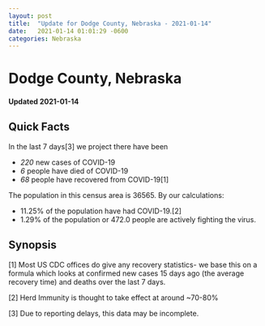 ```yaml
---
layout: post
title:  "Update for Dodge County, Nebraska - 2021-01-14"
date:   2021-01-14 01:01:29 -0600
categories: Nebraska
---
```


# Dodge County, Nebraska
#### Updated 2021-01-14

## Quick Facts

In the last 7 days[3] we project there have been
- *220* new cases of COVID-19
- *6* people have died of COVID-19
- *68* people have recovered from COVID-19[1]

The population in this census area is 36565. By our calculations:
- 11.25% of the population have had COVID-19.[2]
- 1.29% of the population or 472.0 people are actively fighting the virus.

## Synopsis




[1] Most US CDC offices do give any recovery statistics- we base this on a formula which looks at confirmed new cases
15 days ago (the average recovery time) and deaths over the last 7 days.

[2] Herd Immunity is thought to take effect at around ~70-80%

[3] Due to reporting delays, this data may be incomplete.
 
    
